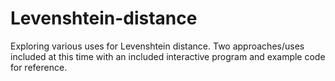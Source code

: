 # Levenshtein-distance
Exploring various uses for Levenshtein distance. Two approaches/uses included at this time with an included interactive program and example code for reference.
